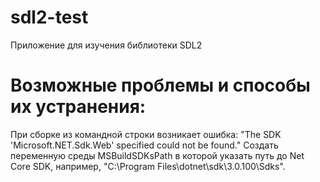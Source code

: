 # sdl2-test
Приложение для изучения библиотеки SDL2 

# Возможные проблемы и способы их устранения:
При сборке из командной строки возникает ошибка: "The SDK 'Microsoft.NET.Sdk.Web' specified could not be found."
Создать переменную среды MSBuildSDKsPath в которой указать путь до Net Core SDK, например, "C:\Program Files\dotnet\sdk\3.0.100\Sdks".
